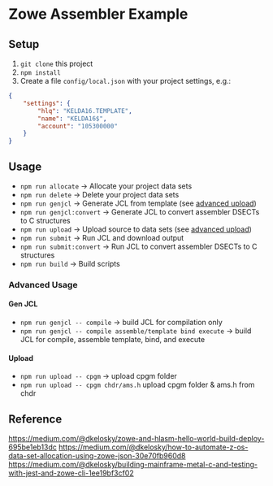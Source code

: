# Zowe Assembler Example

## Setup
1. `git clone` this project
2. `npm install`
3. Create a file `config/local.json` with your project settings, e.g.:
```json
{
    "settings": {
        "hlq": "KELDA16.TEMPLATE",
        "name": "KELDA16$",
        "account": "105300000"
    }
}
```

## Usage

* `npm run allocate` -> Allocate your project data sets
* `npm run delete` -> Delete your project data sets
* `npm run genjcl` -> Generate JCL from template (see [advanced upload](#gen-jcl))
* `npm run genjcl:convert` -> Generate JCL to convert assembler DSECTs to C structures
* `npm run upload` -> Upload source to data sets (see [advanced upload](#upload))
* `npm run submit` -> Run JCL and download output
* `npm run submit:convert` -> Run JCL to convert assembler DSECTs to C structures
* `npm run build` -> Build scripts

### Advanced Usage

#### Gen JCL
 * `npm run genjcl -- compile` -> build JCL for compilation only
 * `npm run genjcl -- compile assemble/template bind execute` -> build JCL for compile, assemble template, bind, and execute

#### Upload
 * `npm run upload -- cpgm` -> upload cpgm folder
 * `npm run upload -- cpgm chdr/ams.h` upload cpgm folder & ams.h from chdr

## Reference
https://medium.com/@dkelosky/zowe-and-hlasm-hello-world-build-deploy-695be1eb13dc
https://medium.com/@dkelosky/how-to-automate-z-os-data-set-allocation-using-zowe-json-30e70fb960d8
https://medium.com/@dkelosky/building-mainframe-metal-c-and-testing-with-jest-and-zowe-cli-1ee19bf3cf02
